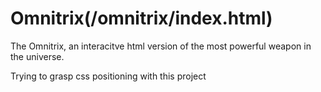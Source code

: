 # Omnitrix(/omnitrix/index.html)

The Omnitrix, an interacitve html version of the most powerful weapon in the universe. 

Trying to grasp css positioning with this project

